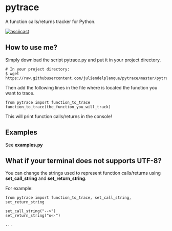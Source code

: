 # pytrace
A function calls/returns tracker for Python.

[![asciicast](https://asciinema.org/a/36177.png)](https://asciinema.org/a/36177)

## How to use me?
Simply download the script pytrace.py and put it in your project
directory.
~~~
# In your project directory:
$ wget https://raw.githubusercontent.com/juliendelplanque/pytrace/master/pytrace.py 
~~~

Then add the following lines in the file where is located the function
you want to trace.
~~~
from pytrace import function_to_trace
function_to_trace(the_function_you_will_track)
~~~

This will print function calls/returns in the console!

## Examples
See **examples.py**

## What if your terminal does not supports UTF-8?
You can change the strings used to represent function calls/returns
using **set_call_string** and **set_return_string**.

For example:
~~~
from pytrace import function_to_trace, set_call_string, set_return_string

set_call_string("-->")
set_return_string("o<-")

...
~~~
